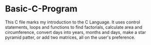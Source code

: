 # Basic-C-Program
This C file marks my introduction to the C Language. It uses control statements, loops and functions to find factorials, calculate area and circumference, convert days into years, months and days, make a star pyramid patter, or add two matrices, all on the user's preference.
